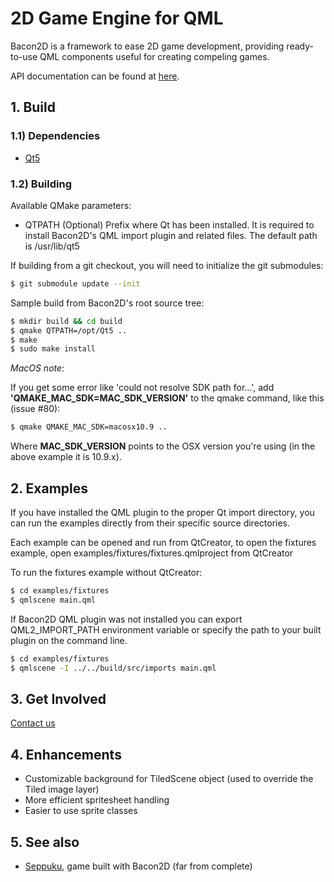 # 2D Game Engine for QML

Bacon2D is a framework to ease 2D game development, providing ready-to-use QML 
components useful for creating compeling games.

API documentation can be found at [here](http://bacon2d.com/docs).

## 1. Build

### 1.1) Dependencies

* [Qt5](https://qt.gitorious.org/qt/qt5)

### 1.2) Building

Available QMake parameters:

* QTPATH (Optional)
	Prefix where Qt has been installed. It is required to install
	Bacon2D's QML import plugin and related files.
	The default path is /usr/lib/qt5


If building from a git checkout, you will need to initialize the git submodules:
 ```sh
$ git submodule update --init
```
Sample build from Bacon2D's root source tree:
 ```sh
$ mkdir build && cd build
$ qmake QTPATH=/opt/Qt5 ..
$ make
$ sudo make install
```

*MacOS note*:

If you get some error like 'could not resolve SDK path for...', add 
**'QMAKE_MAC_SDK=MAC_SDK_VERSION'** to the qmake command, like this (issue #80):
 ```sh
$ qmake QMAKE_MAC_SDK=macosx10.9 ..
```
Where **MAC_SDK_VERSION** points to the OSX version you're using (in the above 
example it is 10.9.x).

## 2. Examples

If you have installed the QML plugin to the proper Qt import directory,
you can run the examples directly from their specific source directories.

Each example can be opened and run from QtCreator, to open the fixtures 
example, open examples/fixtures/fixtures.qmlproject from QtCreator

To run the fixtures example without QtCreator:
 ```sh
$ cd examples/fixtures
$ qmlscene main.qml
```
If Bacon2D QML plugin was not installed you can export QML2_IMPORT_PATH 
environment variable or specify the path to your built plugin on 
the command line.
 ```sh
$ cd examples/fixtures
$ qmlscene -I ../../build/src/imports main.qml
```

## 3. Get Involved

[Contact us](http://bacon2d.com/contact.html)

## 4. Enhancements

* Customizable background for TiledScene object (used to override the Tiled image layer)
* More efficient spritesheet handling
* Easier to use sprite classes

## 5. See also
* [Seppuku](https://github.com/obeezzy/Seppuku), game built with Bacon2D (far from complete)
